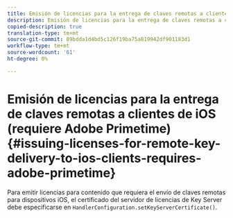 ```yaml
---
title: Emisión de licencias para la entrega de claves remotas a clientes de iOS (requiere Adobe Primetime)
description: Emisión de licencias para la entrega de claves remotas a clientes de iOS (requiere Adobe Primetime)
copied-description: true
translation-type: tm+mt
source-git-commit: 89bdda1d4bd5c126f19ba75a819942df901183d1
workflow-type: tm+mt
source-wordcount: '61'
ht-degree: 0%

---
```



# Emisión de licencias para la entrega de claves remotas a clientes de iOS (requiere Adobe Primetime){#issuing-licenses-for-remote-key-delivery-to-ios-clients-requires-adobe-primetime}

Para emitir licencias para contenido que requiera el envío de claves remotas para dispositivos iOS, el certificado del servidor de licencias de Key Server debe especificarse en `HandlerConfiguration.setKeyServerCertificate()`.
